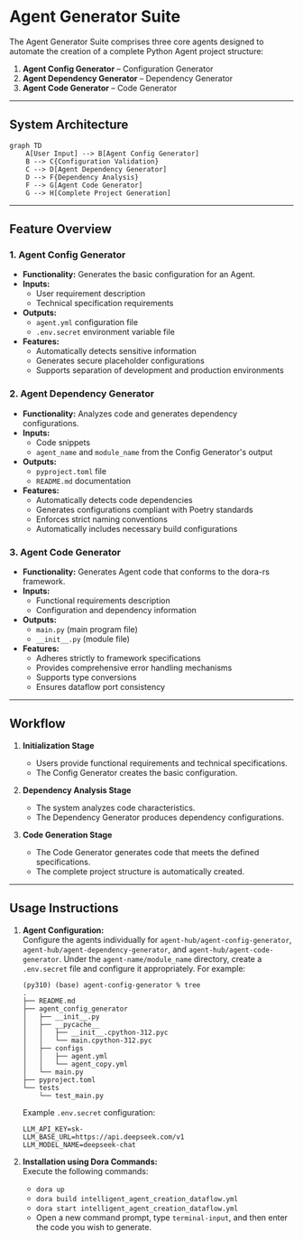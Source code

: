 # Agent Generator Suite

The Agent Generator Suite comprises three core agents designed to automate the creation of a complete Python Agent project structure:

1. **Agent Config Generator** – Configuration Generator  
2. **Agent Dependency Generator** – Dependency Generator  
3. **Agent Code Generator** – Code Generator

---

## System Architecture

```mermaid
graph TD
    A[User Input] --> B[Agent Config Generator]
    B --> C{Configuration Validation}
    C --> D[Agent Dependency Generator]
    D --> F{Dependency Analysis}
    F --> G[Agent Code Generator]
    G --> H[Complete Project Generation]
```

---

## Feature Overview

### 1. Agent Config Generator
- **Functionality:** Generates the basic configuration for an Agent.
- **Inputs:**
  - User requirement description
  - Technical specification requirements
- **Outputs:**
  - `agent.yml` configuration file
  - `.env.secret` environment variable file
- **Features:**
  - Automatically detects sensitive information
  - Generates secure placeholder configurations
  - Supports separation of development and production environments

### 2. Agent Dependency Generator
- **Functionality:** Analyzes code and generates dependency configurations.
- **Inputs:**
  - Code snippets
  - `agent_name` and `module_name` from the Config Generator's output
- **Outputs:**
  - `pyproject.toml` file
  - `README.md` documentation
- **Features:**
  - Automatically detects code dependencies
  - Generates configurations compliant with Poetry standards
  - Enforces strict naming conventions
  - Automatically includes necessary build configurations

### 3. Agent Code Generator
- **Functionality:** Generates Agent code that conforms to the dora-rs framework.
- **Inputs:**
  - Functional requirements description
  - Configuration and dependency information
- **Outputs:**
  - `main.py` (main program file)
  - `__init__.py` (module file)
- **Features:**
  - Adheres strictly to framework specifications
  - Provides comprehensive error handling mechanisms
  - Supports type conversions
  - Ensures dataflow port consistency

---

## Workflow

1. **Initialization Stage**
   - Users provide functional requirements and technical specifications.
   - The Config Generator creates the basic configuration.

2. **Dependency Analysis Stage**
   - The system analyzes code characteristics.
   - The Dependency Generator produces dependency configurations.

3. **Code Generation Stage**
   - The Code Generator generates code that meets the defined specifications.
   - The complete project structure is automatically created.

---

## Usage Instructions

1. **Agent Configuration:**  
   Configure the agents individually for `agent-hub/agent-config-generator`, `agent-hub/agent-dependency-generator`, and `agent-hub/agent-code-generator`. Under the `agent-name/module_name` directory, create a `.env.secret` file and configure it appropriately. For example:

   ```
   (py310) (base) agent-config-generator % tree
   .
   ├── README.md
   ├── agent_config_generator
   │   ├── __init__.py
   │   ├── __pycache__
   │   │   ├── __init__.cpython-312.pyc
   │   │   └── main.cpython-312.pyc
   │   ├── configs
   │   │   ├── agent.yml
   │   │   └── agent_copy.yml
   │   └── main.py
   ├── pyproject.toml
   └── tests
       └── test_main.py
   ```

   Example `.env.secret` configuration:
   ```
   LLM_API_KEY=sk-
   LLM_BASE_URL=https://api.deepseek.com/v1
   LLM_MODEL_NAME=deepseek-chat
   ```

2. **Installation using Dora Commands:**  
   Execute the following commands:
   - `dora up`
   - `dora build intelligent_agent_creation_dataflow.yml`
   - `dora start intelligent_agent_creation_dataflow.yml`
   - Open a new command prompt, type `terminal-input`, and then enter the code you wish to generate.
